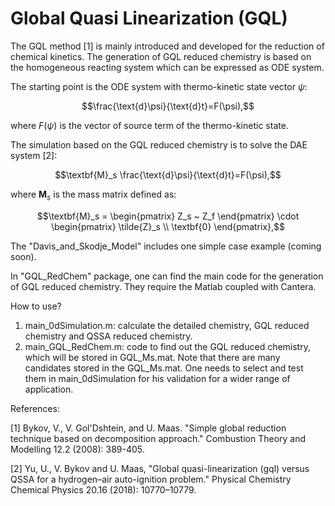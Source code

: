 # Global Quasi Linearization (GQL)

The GQL method [1] is mainly introduced and developed for the reduction of chemical kinetics. The generation of GQL reduced chemistry is based on the homogeneous reacting system which can be expressed as ODE system.

The starting point is the ODE system with thermo-kinetic state vector $\psi$:

```math
\frac{\text{d}\psi}{\text{d}t}=F(\psi),
```
where $F(\psi)$ is the vector of source term of the thermo-kinetic state.

The simulation based on the GQL reduced chemistry is to solve the DAE system [2]:

```math
\textbf{M}_s \frac{\text{d}\psi}{\text{d}t}=F(\psi),
```
where $\textbf{M}_s$ is the mass matrix defined as:

```math
\textbf{M}_s = \begin{pmatrix}
                  Z_s ~ Z_f
                  \end{pmatrix} \cdot \begin{pmatrix}
                  \tilde{Z}_s \\
                  \textbf{0}
                  \end{pmatrix},
```

The "Davis_and_Skodje_Model" includes one simple case example (coming soon).

In "GQL_RedChem" package, one can find the main code for the generation of GQL reduced chemistry. They require the Matlab coupled with Cantera.

How to use?
1) main_0dSimulation.m: calculate the detailed chemistry, GQL reduced chemistry and QSSA reduced chemistry.
2) main_GQL_RedChem.m: code to find out the GQL reduced chemistry, which will be stored in GQL_Ms.mat. Note that there are many candidates stored in the GQL_Ms.mat. One needs to select and test them in main_0dSimulation for his validation for a wider range of application.

References:

[1] Bykov, V., V. Gol'Dshtein, and U. Maas. "Simple global reduction technique based on decomposition approach." Combustion Theory and Modelling 12.2 (2008): 389-405.

[2] Yu, U., V. Bykov and U. Maas, "Global quasi-linearization (gql) versus QSSA for a hydrogen–air auto-ignition problem." Physical Chemistry Chemical Physics 20.16 (2018): 10770–10779.
